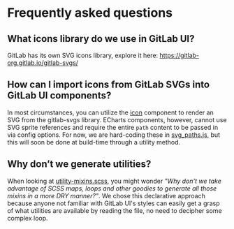 # Frequently asked questions

## What icons library do we use in GitLab UI?

GitLab has its own SVG icons library, explore it here: https://gitlab-org.gitlab.io/gitlab-svgs/

## How can I import icons from GitLab SVGs into GitLab UI components?

In most circumstances, you can utilize the [icon](https://gitlab-org.gitlab.io/gitlab-ui/?path=/story/base-icon--default) component to render an SVG from the gitlab-svgs library. ECharts components, however, cannot use SVG sprite references and require the entire `path` content to be passed in via config options.  For now, we are hard-coding these in [svg_paths.js](src/utils/svgs/svg_paths.js), but this will soon be done at build-time through a utility method.

## Why don’t we generate utilities?

When looking at [utility-mixins.scss](src/scss/utility-mixins.scss), you might wonder _"Why don't we take advantage of SCSS maps, loops and other goodies to generate all those mixins in a more DRY manner?"_. We chose this declarative approach because anyone not familiar with GitLab UI's styles can easily get a grasp of what utilities are available by reading the file, no need to decipher some complex loop.
